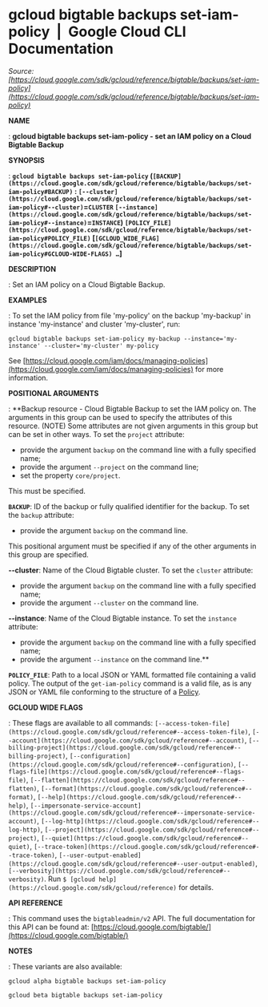 # gcloud bigtable backups set-iam-policy  |  Google Cloud CLI Documentation

*Source: [https://cloud.google.com/sdk/gcloud/reference/bigtable/backups/set-iam-policy](https://cloud.google.com/sdk/gcloud/reference/bigtable/backups/set-iam-policy)*

**NAME**

: **gcloud bigtable backups set-iam-policy - set an IAM policy on a Cloud Bigtable Backup**

**SYNOPSIS**

: **`gcloud bigtable backups set-iam-policy` (`[BACKUP](https://cloud.google.com/sdk/gcloud/reference/bigtable/backups/set-iam-policy#BACKUP)` : `[--cluster](https://cloud.google.com/sdk/gcloud/reference/bigtable/backups/set-iam-policy#--cluster)`=`CLUSTER` `[--instance](https://cloud.google.com/sdk/gcloud/reference/bigtable/backups/set-iam-policy#--instance)`=`INSTANCE`) `[POLICY_FILE](https://cloud.google.com/sdk/gcloud/reference/bigtable/backups/set-iam-policy#POLICY_FILE)` [`[GCLOUD_WIDE_FLAG](https://cloud.google.com/sdk/gcloud/reference/bigtable/backups/set-iam-policy#GCLOUD-WIDE-FLAGS) …`]**

**DESCRIPTION**

: Set an IAM policy on a Cloud Bigtable Backup.

**EXAMPLES**

: To set the IAM policy from file 'my-policy' on the backup 'my-backup' in
instance 'my-instance' and cluster 'my-cluster', run:

```
gcloud bigtable backups set-iam-policy my-backup --instance='my-instance' --cluster='my-cluster' my-policy
```

See [https://cloud.google.com/iam/docs/managing-policies](https://cloud.google.com/iam/docs/managing-policies)
for more information.

**POSITIONAL ARGUMENTS**

: **Backup resource - Cloud Bigtable Backup to set the IAM policy on. The arguments
in this group can be used to specify the attributes of this resource. (NOTE)
Some attributes are not given arguments in this group but can be set in other
ways.
To set the `project` attribute:

- provide the argument `backup` on the command line with a fully
specified name;
- provide the argument `--project` on the command line;
- set the property `core/project`.

This must be specified.

**`BACKUP`**:
ID of the backup or fully qualified identifier for the backup.
To set the `backup` attribute:

- provide the argument `backup` on the command line.

This positional argument must be specified if any of the other arguments in this
group are specified.

**--cluster**:
Name of the Cloud Bigtable cluster.
To set the `cluster` attribute:

- provide the argument `backup` on the command line with a fully
specified name;
- provide the argument `--cluster` on the command line.

**--instance**:
Name of the Cloud Bigtable instance.
To set the `instance` attribute:

- provide the argument `backup` on the command line with a fully
specified name;
- provide the argument `--instance` on the command line.**

**`POLICY_FILE`**:
Path to a local JSON or YAML formatted file containing a valid policy.
The output of the `get-iam-policy` command is a valid file, as is any
JSON or YAML file conforming to the structure of a [Policy](https://cloud.google.com/iam/reference/rest/v1/Policy).

**GCLOUD WIDE FLAGS**

: These flags are available to all commands: `[--access-token-file](https://cloud.google.com/sdk/gcloud/reference#--access-token-file)`,
`[--account](https://cloud.google.com/sdk/gcloud/reference#--account)`, `[--billing-project](https://cloud.google.com/sdk/gcloud/reference#--billing-project)`,
`[--configuration](https://cloud.google.com/sdk/gcloud/reference#--configuration)`,
`[--flags-file](https://cloud.google.com/sdk/gcloud/reference#--flags-file)`,
`[--flatten](https://cloud.google.com/sdk/gcloud/reference#--flatten)`, `[--format](https://cloud.google.com/sdk/gcloud/reference#--format)`, `[--help](https://cloud.google.com/sdk/gcloud/reference#--help)`, `[--impersonate-service-account](https://cloud.google.com/sdk/gcloud/reference#--impersonate-service-account)`,
`[--log-http](https://cloud.google.com/sdk/gcloud/reference#--log-http)`,
`[--project](https://cloud.google.com/sdk/gcloud/reference#--project)`, `[--quiet](https://cloud.google.com/sdk/gcloud/reference#--quiet)`, `[--trace-token](https://cloud.google.com/sdk/gcloud/reference#--trace-token)`, `[--user-output-enabled](https://cloud.google.com/sdk/gcloud/reference#--user-output-enabled)`,
`[--verbosity](https://cloud.google.com/sdk/gcloud/reference#--verbosity)`.
Run `$ [gcloud help](https://cloud.google.com/sdk/gcloud/reference)` for details.

**API REFERENCE**

: This command uses the `bigtableadmin/v2` API. The full documentation
for this API can be found at: [https://cloud.google.com/bigtable/](https://cloud.google.com/bigtable/)

**NOTES**

: These variants are also available:

```
gcloud alpha bigtable backups set-iam-policy
```

```
gcloud beta bigtable backups set-iam-policy
```